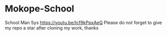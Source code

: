 # Mokope-School
School Man Sys
https://youtu.be/Icf9kPpxAeQ
Please do not forget to give my repo a star after cloning my work, thanks
